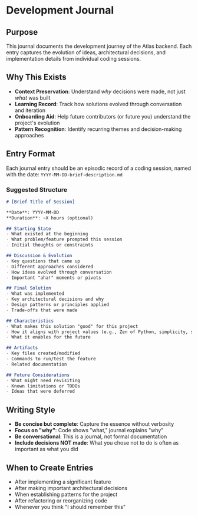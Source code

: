 # Development Journal

## Purpose

This journal documents the development journey of the Atlas backend. Each entry captures the evolution of ideas, architectural decisions, and implementation details from individual coding sessions.

## Why This Exists

- **Context Preservation**: Understand *why* decisions were made, not just *what* was built
- **Learning Record**: Track how solutions evolved through conversation and iteration
- **Onboarding Aid**: Help future contributors (or future you) understand the project's evolution
- **Pattern Recognition**: Identify recurring themes and decision-making approaches

## Entry Format

Each journal entry should be an episodic record of a coding session, named with the date: `YYYY-MM-DD-brief-description.md`

### Suggested Structure

```markdown
# [Brief Title of Session]

**Date**: YYYY-MM-DD
**Duration**: ~X hours (optional)

## Starting State
- What existed at the beginning
- What problem/feature prompted this session
- Initial thoughts or constraints

## Discussion & Evolution
- Key questions that came up
- Different approaches considered
- How ideas evolved through conversation
- Important "aha!" moments or pivots

## Final Solution
- What was implemented
- Key architectural decisions and why
- Design patterns or principles applied
- Trade-offs that were made

## Characteristics
- What makes this solution "good" for this project
- How it aligns with project values (e.g., Zen of Python, simplicity, scalability)
- What it enables for the future

## Artifacts
- Key files created/modified
- Commands to run/test the feature
- Related documentation

## Future Considerations
- What might need revisiting
- Known limitations or TODOs
- Ideas that were deferred
```

## Writing Style

- **Be concise but complete**: Capture the essence without verbosity
- **Focus on "why"**: Code shows "what," journal explains "why"
- **Be conversational**: This is a journal, not formal documentation
- **Include decisions NOT made**: What you chose not to do is often as important as what you did

## When to Create Entries

- After implementing a significant feature
- After making important architectural decisions
- When establishing patterns for the project
- After refactoring or reorganizing code
- Whenever you think "I should remember this"

